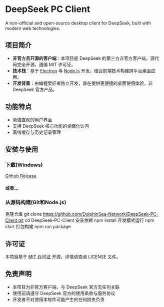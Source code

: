 # DeepSeek PC Client

A non-official and open-source desktop client for DeepSeek, built with modern web technologies.

## 项目简介

- **非官方且开源的客户端**：本项目是 DeepSeek 的第三方非官方客户端，源代码完全开源，遵循 MIT 许可证。
- **技术栈**：基于 [Electron](https://github.com/electron/electron) 与 [Node.js](https://nodejs.org/) 开发，结合前端技术构建跨平台桌面应用。
- **开发背景**：由编程爱好者独立开发，旨在提供更便捷的桌面使用体验，非 DeepSeek 官方产品。

## 功能特点

- 简洁直观的用户界面
- 支持 DeepSeek 核心功能的桌面化访问
- 离线缓存与历史记录管理

## 安装与使用

### 下载(Windows)
[Github Release](https://github.com/DolphinSea-Network/DeepSeek-PC-Client/release)

#### 或者...

### 从源码构建(Git和Node.js)
克隆仓库
git clone https://github.com/DolphinSea-Network/DeepSeek-PC-Client.git
cd DeepSeek-PC-Client
安装依赖
npm install
开发模式运行
npm start
打包构建
npm run package


## 许可证

本项目基于 [MIT 许可证](LICENSE) 开源，详情请查阅 LICENSE 文件。

## 免责声明

- 本项目为非官方客户端，与 DeepSeek 官方无任何关联
- 使用前请遵守 DeepSeek 官方的使用条款与服务协议
- 开发者不对使用本软件可能产生的任何损失负责
